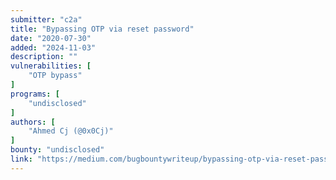 ```yaml
---
submitter: "c2a"
title: "Bypassing OTP via reset password"
date: "2020-07-30"
added: "2024-11-03"
description: ""
vulnerabilities: [
    "OTP bypass"
]
programs: [
    "undisclosed"
]
authors: [
    "Ahmed Cj (@0x0Cj)"
]
bounty: "undisclosed"
link: "https://medium.com/bugbountywriteup/bypassing-otp-via-reset-password-f004a29020c"
---
```




